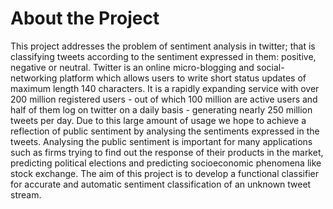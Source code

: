 # About the Project

This project addresses the problem of sentiment analysis in twitter; that is classifying tweets according to the sentiment expressed in them: positive, negative or neutral. Twitter is an online micro-blogging and social-networking platform which allows users to write short status updates of maximum length 140 characters. It is a rapidly expanding service with over 200 million registered users - out of which 100 million are active users and half of them log on twitter on a daily basis - generating nearly 250 million tweets per day. Due to this large amount of usage we hope to achieve a reflection of public sentiment by analysing the sentiments expressed in the tweets. Analysing the public sentiment is important for many applications such as firms trying to find out the response of their products in the market, predicting political elections and predicting socioeconomic phenomena like stock exchange. The aim of this project is to develop a functional classifier for accurate and automatic sentiment classification of an unknown tweet stream.
